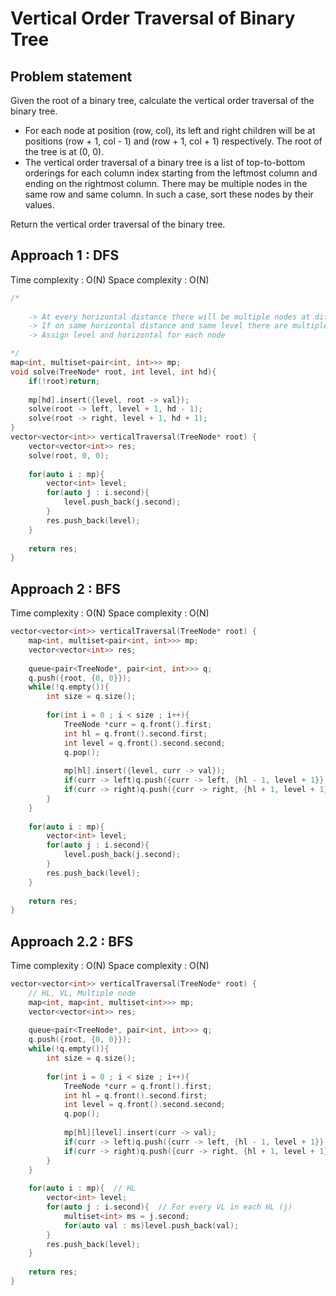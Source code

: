 # Vertical Order Traversal of Binary Tree

## Problem statement

Given the root of a binary tree, calculate the vertical order traversal of the binary tree.
- For each node at position (row, col), its left and right children will be at positions (row + 1, col - 1) and (row + 1, col + 1) respectively. The root of the tree is at (0, 0).
- The vertical order traversal of a binary tree is a list of top-to-bottom orderings for each column index starting from the leftmost column and ending on the rightmost column. There may be multiple nodes in the same row and same column. In such a case, sort these nodes by their values. 

Return the vertical order traversal of the binary tree.

## Approach 1 : DFS

Time complexity : O(N)
Space complexity : O(N)

```cpp
/*
        
    -> At every horizontal distance there will be multiple nodes at different vertical levels
    -> If on same horizontal distance and same level there are multiple nodes choose the one with larger value
    -> Assign level and horizontal for each node

*/
map<int, multiset<pair<int, int>>> mp;
void solve(TreeNode* root, int level, int hd){
    if(!root)return;
    
    mp[hd].insert({level, root -> val});
    solve(root -> left, level + 1, hd - 1);
    solve(root -> right, level + 1, hd + 1);
}
vector<vector<int>> verticalTraversal(TreeNode* root) {
    vector<vector<int>> res;
    solve(root, 0, 0);
    
    for(auto i : mp){
        vector<int> level;
        for(auto j : i.second){
            level.push_back(j.second);
        }
        res.push_back(level);
    }
    
    return res;
}
```

## Approach 2 : BFS

Time complexity : O(N)
Space complexity : O(N)

```cpp
vector<vector<int>> verticalTraversal(TreeNode* root) {
    map<int, multiset<pair<int, int>>> mp;
    vector<vector<int>> res;
    
    queue<pair<TreeNode*, pair<int, int>>> q;
    q.push({root, {0, 0}});
    while(!q.empty()){
        int size = q.size();
        
        for(int i = 0 ; i < size ; i++){
            TreeNode *curr = q.front().first;
            int hl = q.front().second.first;
            int level = q.front().second.second;
            q.pop();
            
            mp[hl].insert({level, curr -> val});
            if(curr -> left)q.push({curr -> left, {hl - 1, level + 1}});
            if(curr -> right)q.push({curr -> right, {hl + 1, level + 1}});
        }
    }
    
    for(auto i : mp){
        vector<int> level;
        for(auto j : i.second){
            level.push_back(j.second);
        }
        res.push_back(level);
    }
    
    return res;
}
```

## Approach 2.2 : BFS 

Time complexity : O(N)
Space complexity : O(N)

```cpp
vector<vector<int>> verticalTraversal(TreeNode* root) {
    // HL, VL, Multiple node
    map<int, map<int, multiset<int>>> mp;
    vector<vector<int>> res;
    
    queue<pair<TreeNode*, pair<int, int>>> q;
    q.push({root, {0, 0}});
    while(!q.empty()){
        int size = q.size();
        
        for(int i = 0 ; i < size ; i++){
            TreeNode *curr = q.front().first;
            int hl = q.front().second.first;
            int level = q.front().second.second;
            q.pop();
            
            mp[hl][level].insert(curr -> val);
            if(curr -> left)q.push({curr -> left, {hl - 1, level + 1}});
            if(curr -> right)q.push({curr -> right, {hl + 1, level + 1}});
        }
    }
    
    for(auto i : mp){  // HL
        vector<int> level;
        for(auto j : i.second){  // For every VL in each HL (j)
            multiset<int> ms = j.second;
            for(auto val : ms)level.push_back(val);
        }
        res.push_back(level);
    }
    
    return res;
}
```
